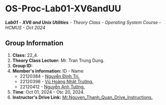 # OS-Proc-Lab01-XV6andUU
***Lab01** - **XV6 and Unix Utilities** - Theory Class - Operating System Course - HCMUS - Oct 2024*
## Group Information
1. **Class:** 22_4.
2. **Theory Class Lectuer:** Mr. Tran Trung Dung.
3. **Group ID:** 
4. **Member's information:** ID - Name
    * 22120384 - [Nguyễn Đình Trí.](https://github.com/dinhtri2305)
    * 22120398 - [Vũ Hoàng Nhật Trường.](https://github.com/Truong5724)
    * 22120412 - [Nguyễn Anh Tường.](https://github.com/richardnguyen0715)
5. **Time**: Oct 01, 2024 - Otc 20, 2024.
6. **Instructor's Drive Link:** [Mr.Nguyen_Thanh_Quan_Drive_Instructions.](https://drive.google.com/drive/folders/10SSqgquSRVlz_aQUGkF4Xhf6UG4vnyU2)